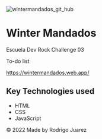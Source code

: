 ![wintermandados_git_hub](https://user-images.githubusercontent.com/99626780/190255205-97163266-f853-4cd4-8257-ab082b381c4d.png)

# Winter Mandados

Escuela Dev Rock Challenge 03

To-do list

https://wintermandados.web.app/

## Key Technologies used
- HTML
- CSS
- JavaScript 

© 2022 Made by Rodrigo Juarez
